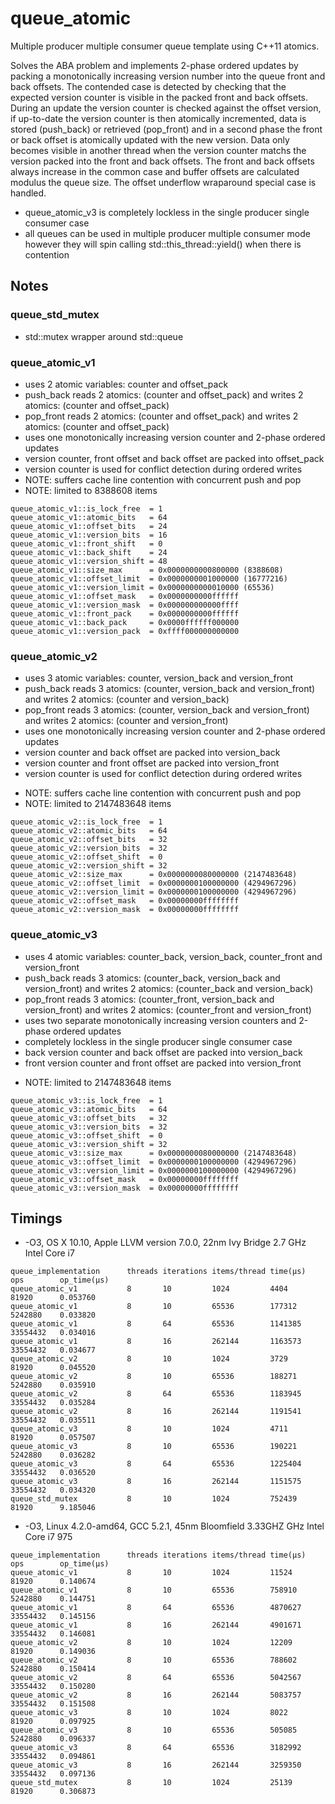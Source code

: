 # queue_atomic

Multiple producer multiple consumer queue template using C++11 atomics.

Solves the ABA problem and implements 2-phase ordered updates by packing a monotonically increasing version number into the queue front and back offsets. The contended case is detected by checking that the expected version counter is visible in the packed front and back offsets. During an update the version counter is checked against the offset version, if up-to-date the version counter is then atomically incremented, data is stored (push_back) or retrieved (pop_front) and in a second phase the front or back offset is atomically updated with the new version. Data only becomes visible in another thread when the version counter matchs the version packed into the front and back offsets. The front and back offsets always increase in the common case and buffer offsets are calculated modulus the queue size. The offset underflow wraparound special case is handled.

- queue_atomic_v3 is completely lockless in the single producer single consumer case
- all queues can be used in multiple producer multiple consumer mode however they will spin calling std::this_thread::yield() when there is contention

## Notes

### queue_std_mutex

 - std::mutex wrapper around std::queue

### queue_atomic_v1

- uses 2 atomic variables: counter and offset_pack
- push_back reads 2 atomics: (counter and offset_pack)
       and writes 2 atomics: (counter and offset_pack)
- pop_front reads 2 atomics: (counter and offset_pack)
       and writes 2 atomics: (counter and offset_pack)
- uses one monotonically increasing version counter and 2-phase ordered updates
- version counter, front offset and back offset are packed into offset_pack
- version counter is used for conflict detection during ordered writes
- NOTE: suffers cache line contention with concurrent push and pop
- NOTE: limited to 8388608 items
````
queue_atomic_v1::is_lock_free  = 1
queue_atomic_v1::atomic_bits   = 64
queue_atomic_v1::offset_bits   = 24
queue_atomic_v1::version_bits  = 16
queue_atomic_v1::front_shift   = 0
queue_atomic_v1::back_shift    = 24
queue_atomic_v1::version_shift = 48
queue_atomic_v1::size_max      = 0x0000000000800000 (8388608)
queue_atomic_v1::offset_limit  = 0x0000000001000000 (16777216)
queue_atomic_v1::version_limit = 0x0000000000010000 (65536)
queue_atomic_v1::offset_mask   = 0x0000000000ffffff
queue_atomic_v1::version_mask  = 0x000000000000ffff
queue_atomic_v1::front_pack    = 0x0000000000ffffff
queue_atomic_v1::back_pack     = 0x0000ffffff000000
queue_atomic_v1::version_pack  = 0xffff000000000000
````

### queue_atomic_v2

 - uses 3 atomic variables: counter, version_back and version_front
 - push_back reads 3 atomics: (counter, version_back and version_front)
        and writes 2 atomics: (counter and version_back)
 - pop_front reads 3 atomics: (counter, version_back and version_front)
        and writes 2 atomics: (counter and version_front)
 - uses one monotonically increasing version counter and 2-phase ordered updates
 - version counter and back offset are packed into version_back
 - version counter and front offset are packed into version_front
 - version counter is used for conflict detection during ordered writes
 * NOTE: suffers cache line contention with concurrent push and pop
 * NOTE: limited to 2147483648 items
````
queue_atomic_v2::is_lock_free  = 1
queue_atomic_v2::atomic_bits   = 64
queue_atomic_v2::offset_bits   = 32
queue_atomic_v2::version_bits  = 32
queue_atomic_v2::offset_shift  = 0
queue_atomic_v2::version_shift = 32
queue_atomic_v2::size_max      = 0x0000000080000000 (2147483648)
queue_atomic_v2::offset_limit  = 0x0000000100000000 (4294967296)
queue_atomic_v2::version_limit = 0x0000000100000000 (4294967296)
queue_atomic_v2::offset_mask   = 0x00000000ffffffff
queue_atomic_v2::version_mask  = 0x00000000ffffffff
````

### queue_atomic_v3

- uses 4 atomic variables: counter_back, version_back, counter_front and version_front
- push_back reads 3 atomics: (counter_back, version_back and version_front)
       and writes 2 atomics: (counter_back and version_back)
- pop_front reads 3 atomics: (counter_front, version_back and version_front)
       and writes 2 atomics: (counter_front and version_front)
- uses two separate monotonically increasing version counters and 2-phase ordered updates
- completely lockless in the single producer single consumer case
- back version counter and back offset are packed into version_back
- front version counter and front offset are packed into version_front
* NOTE: limited to 2147483648 items
````
queue_atomic_v3::is_lock_free  = 1
queue_atomic_v3::atomic_bits   = 64
queue_atomic_v3::offset_bits   = 32
queue_atomic_v3::version_bits  = 32
queue_atomic_v3::offset_shift  = 0
queue_atomic_v3::version_shift = 32
queue_atomic_v3::size_max      = 0x0000000080000000 (2147483648)
queue_atomic_v3::offset_limit  = 0x0000000100000000 (4294967296)
queue_atomic_v3::version_limit = 0x0000000100000000 (4294967296)
queue_atomic_v3::offset_mask   = 0x00000000ffffffff
queue_atomic_v3::version_mask  = 0x00000000ffffffff
````

## Timings

- -O3, OS X 10.10, Apple LLVM version 7.0.0, 22nm Ivy Bridge 2.7 GHz Intel Core i7

````
queue_implementation      threads iterations items/thread time(µs)    ops        op_time(µs)
queue_atomic_v1           8       10         1024         4404        81920      0.053760 
queue_atomic_v1           8       10         65536        177312      5242880    0.033820 
queue_atomic_v1           8       64         65536        1141385     33554432   0.034016 
queue_atomic_v1           8       16         262144       1163573     33554432   0.034677 
queue_atomic_v2           8       10         1024         3729        81920      0.045520 
queue_atomic_v2           8       10         65536        188271      5242880    0.035910 
queue_atomic_v2           8       64         65536        1183945     33554432   0.035284 
queue_atomic_v2           8       16         262144       1191541     33554432   0.035511
queue_atomic_v3           8       10         1024         4711        81920      0.057507
queue_atomic_v3           8       10         65536        190221      5242880    0.036282
queue_atomic_v3           8       64         65536        1225404     33554432   0.036520
queue_atomic_v3           8       16         262144       1151575     33554432   0.034320
queue_std_mutex           8       10         1024         752439      81920      9.185046 
````

- -O3, Linux 4.2.0-amd64, GCC 5.2.1, 45nm Bloomfield 3.33GHZ GHz Intel Core i7 975

````
queue_implementation      threads iterations items/thread time(µs)    ops        op_time(µs)
queue_atomic_v1           8       10         1024         11524       81920      0.140674
queue_atomic_v1           8       10         65536        758910      5242880    0.144751
queue_atomic_v1           8       64         65536        4870627     33554432   0.145156
queue_atomic_v1           8       16         262144       4901671     33554432   0.146081
queue_atomic_v2           8       10         1024         12209       81920      0.149036
queue_atomic_v2           8       10         65536        788602      5242880    0.150414
queue_atomic_v2           8       64         65536        5042567     33554432   0.150280
queue_atomic_v2           8       16         262144       5083757     33554432   0.151508
queue_atomic_v3           8       10         1024         8022        81920      0.097925
queue_atomic_v3           8       10         65536        505085      5242880    0.096337
queue_atomic_v3           8       64         65536        3182992     33554432   0.094861
queue_atomic_v3           8       16         262144       3259350     33554432   0.097136
queue_std_mutex           8       10         1024         25139       81920      0.306873
````
